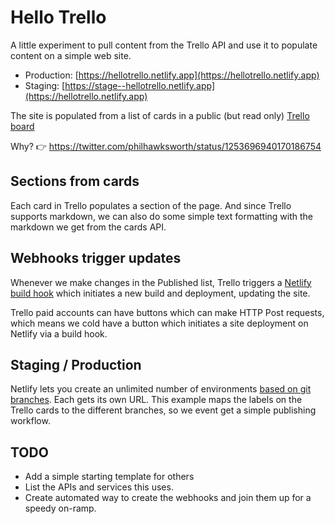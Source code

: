 # Hello Trello

A little experiment to pull content from the Trello API and use it to populate content on a simple web site.

- Production: [https://hellotrello.netlify.app](https://hellotrello.netlify.app)
- Staging: [https://stage--hellotrello.netlify.app](https://hellotrello.netlify.app)

The site is populated from a list of cards in a public (but read only) [Trello board](https://trello.com/b/Zzc0USwZ/hellotrello)


Why? 👉 https://twitter.com/philhawksworth/status/1253696940170186754


## Sections from cards

Each card in Trello populates a section of the page. And since Trello supports markdown, we can also do some simple text formatting with the markdown we get from the cards API.


## Webhooks trigger updates

Whenever we make changes in the Published list, Trello triggers a [Netlify build hook](https://docs.netlify.com/configure-builds/build-hooks/?utm_source=github&utm_medium=hellotrello-pnh&utm_campaign=devex) which initiates a new build and deployment, updating the site.

Trello paid accounts can have buttons which can make HTTP Post requests, which means we cold have a button which initiates a site deployment on Netlify via a build hook.

## Staging / Production

Netlify lets you create an unlimited number of environments [based on git branches](https://docs.netlify.com/site-deploys/overview/#branches-and-deploys?utm_source=github&utm_medium=hellotrello-pnh&utm_campaign=devex). Each gets its own URL. This example maps the labels on the Trello cards to the different branches, so we event get a simple publishing workflow.


## TODO

- Add a simple starting template for others
- List the APIs and services this uses.
- Create automated way to create the webhooks and join them up for a speedy on-ramp.
